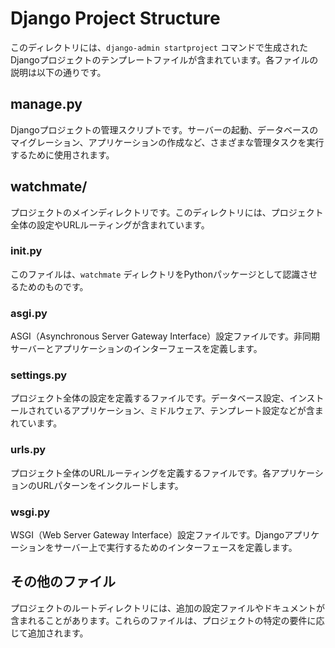 
# Django Project Structure

このディレクトリには、`django-admin startproject` コマンドで生成されたDjangoプロジェクトのテンプレートファイルが含まれています。各ファイルの説明は以下の通りです。

## manage.py
Djangoプロジェクトの管理スクリプトです。サーバーの起動、データベースのマイグレーション、アプリケーションの作成など、さまざまな管理タスクを実行するために使用されます。

## watchmate/
プロジェクトのメインディレクトリです。このディレクトリには、プロジェクト全体の設定やURLルーティングが含まれています。

### __init__.py
このファイルは、`watchmate` ディレクトリをPythonパッケージとして認識させるためのものです。

### asgi.py
ASGI（Asynchronous Server Gateway Interface）設定ファイルです。非同期サーバーとアプリケーションのインターフェースを定義します。

### settings.py
プロジェクト全体の設定を定義するファイルです。データベース設定、インストールされているアプリケーション、ミドルウェア、テンプレート設定などが含まれています。

### urls.py
プロジェクト全体のURLルーティングを定義するファイルです。各アプリケーションのURLパターンをインクルードします。

### wsgi.py
WSGI（Web Server Gateway Interface）設定ファイルです。Djangoアプリケーションをサーバー上で実行するためのインターフェースを定義します。

## その他のファイル
プロジェクトのルートディレクトリには、追加の設定ファイルやドキュメントが含まれることがあります。これらのファイルは、プロジェクトの特定の要件に応じて追加されます。
